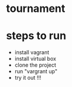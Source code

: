 # tournament
# steps to run
* install vagrant 
* install virtual box
* clone the project 
* run "vargrant up"
* try it out !!!
